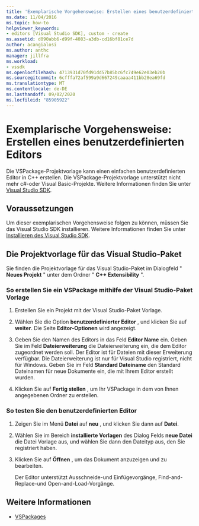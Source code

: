 ```yaml
---
title: 'Exemplarische Vorgehensweise: Erstellen eines benutzerdefinierten Editors | Microsoft-Dokumentation'
ms.date: 11/04/2016
ms.topic: how-to
helpviewer_keywords:
- editors [Visual Studio SDK], custom - create
ms.assetid: d090abb6-d99f-4083-a3db-cd16bf81ce7d
author: acangialosi
ms.author: anthc
manager: jillfra
ms.workload:
- vssdk
ms.openlocfilehash: 4713931d70fd91dd57b85bc6fc749e62e03eb20b
ms.sourcegitcommit: 6cfffa72af599a9d667249caaaa411bb28ea69fd
ms.translationtype: MT
ms.contentlocale: de-DE
ms.lasthandoff: 09/02/2020
ms.locfileid: "85905922"
---
```

# <a name="walkthrough-create-a-custom-editor"></a>Exemplarische Vorgehensweise: Erstellen eines benutzerdefinierten Editors
Die VSPackage-Projektvorlage kann einen einfachen benutzerdefinierten Editor in C++ erstellen. Die VSPackage-Projektvorlage unterstützt nicht mehr c#-oder Visual Basic-Projekte. Weitere Informationen finden Sie unter [Visual Studio SDK](../extensibility/visual-studio-sdk.md).

## <a name="prerequisites"></a>Voraussetzungen
 Um dieser exemplarischen Vorgehensweise folgen zu können, müssen Sie das Visual Studio SDK installieren. Weitere Informationen finden Sie unter [Installieren des Visual Studio SDK](../extensibility/installing-the-visual-studio-sdk.md).

## <a name="the-visual-studio-package-project-template"></a>Die Projektvorlage für das Visual Studio-Paket
 Sie finden die Projektvorlage für das Visual Studio-Paket im Dialogfeld " **Neues Projekt** " unter dem Ordner " **C++ Extensibility** ".

### <a name="to-create-a-vspackage-using-the-visual-studio-package-template"></a>So erstellen Sie ein VSPackage mithilfe der Visual Studio-Paket Vorlage

1. Erstellen Sie ein Projekt mit der Visual Studio-Paket Vorlage.

2. Wählen Sie die Option **benutzerdefinierter Editor** , und klicken Sie auf **weiter**. Die Seite **Editor-Optionen** wird angezeigt.

3. Geben Sie den Namen des Editors in das Feld **Editor Name** ein. Geben Sie im Feld **Dateierweiterung** die Dateierweiterung ein, die dem Editor zugeordnet werden soll. Der Editor ist für Dateien mit dieser Erweiterung verfügbar. Die Dateierweiterung ist nur für Visual Studio registriert, nicht für Windows. Geben Sie im Feld **Standard Dateiname** den Standard Dateinamen für neue Dokumente ein, die mit Ihrem Editor erstellt wurden.

4. Klicken Sie auf **Fertig stellen** , um Ihr VSPackage in dem von Ihnen angegebenen Ordner zu erstellen.

### <a name="to-test-your-custom-editor"></a>So testen Sie den benutzerdefinierten Editor

1. Zeigen Sie im Menü **Datei** auf **neu** , und klicken Sie dann auf **Datei**.

2. Wählen Sie im Bereich **installierte Vorlagen** des Dialog Felds **neue Datei** die Datei Vorlage aus, und wählen Sie dann den Dateityp aus, den Sie registriert haben.

3. Klicken Sie auf **Öffnen** , um das Dokument anzuzeigen und zu bearbeiten.

     Der Editor unterstützt Ausschneide-und Einfügevorgänge, Find-and-Replace-und Open-and-Load-Vorgänge.

## <a name="see-also"></a>Weitere Informationen
- [VSPackages](../extensibility/internals/vspackages.md)
